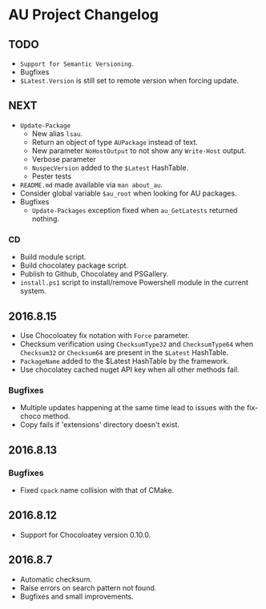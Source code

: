 
# AU Project Changelog

## TODO

- `Support for Semantic Versioning`.
-  Bugfixes
  - `$Latest.Version` is still set to remote version when forcing update.

## NEXT

- `Update-Package`
  - New alias `lsau`.
  - Return an object of type `AUPackage` instead of text.
  - New parameter `NoHostOutput` to not show any `Write-Host` output.
  - Verbose parameter 
  - `NuspecVersion` added to the `$Latest` HashTable.
  - Pester tests
- `README.md` made available via `man about_au`. 
- Consider global variable `$au_root` when looking for AU packages.
- Bugfixes
  - `Update-Packages` exception fixed when `au_GetLatests` returned nothing.

### CD

- Build module script.
- Build chocolatey package script.
- Publish to Github, Chocolatey and PSGallery.
- `install.ps1` script to install/remove Powershell module in the current system.


## 2016.8.15

- Use Chocoloatey fix notation with `Force` parameter.
- Checksum verification using `ChecksumType32` and `ChecksumType64` when `Checksum32` or `Checksum64` are present in the `$Latest` HashTable.
- `PackageName` added to the $Latest HashTable by the framework.
- Use chocolatey cached nuget API key when all other methods fail.

### Bugfixes

- Multiple updates happening at the same time lead to issues with the fix-choco method.
- Copy fails if 'extensions' directory doesn't exist.


## 2016.8.13

### Bugfixes

- Fixed `cpack` name collision with that of CMake.

## 2016.8.12

- Support for Chocoloatey version 0.10.0.


## 2016.8.7

- Automatic checksum.
- Raise errors on search pattern not found.
- Bugfixes and small improvements.





